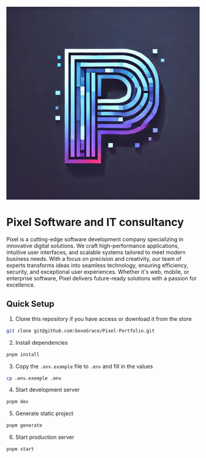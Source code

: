 ![Portfolio Social Preview](./public/images/pixelPP.enc)

# Pixel Software and IT consultancy

Pixel is a cutting-edge software development company specializing in innovative digital solutions. We craft high-performance applications, intuitive user interfaces, and scalable systems tailored to meet modern business needs. With a focus on precision and creativity, our team of experts transforms ideas into seamless technology, ensuring efficiency, security, and exceptional user experiences. Whether it's web, mobile, or enterprise software, Pixel delivers future-ready solutions with a passion for excellence.


## Quick Setup

1. Clone this repository if you have access or download it from the store
```bash
git clone git@github.com:bexeGrace/Pixel-Portfolio.git
```

2. Install dependencies
```bash
pnpm install
```

3. Copy the `.env.example` file to `.env` and fill in the values
```bash
cp .env.exemple .env
```

4. Start development server
```bash
pnpm dev
```

5. Generate static project
```bash
pnpm generate
```

6. Start production server
```bash
pnpm start
```
